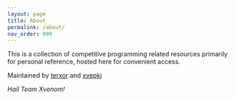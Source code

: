 ```yaml
---
layout: page
title: About
permalink: /about/
nav_order: 999 
---
```


This is a collection of competitive programming related resources primarily
for personal reference, hosted here for convenient access.

Maintained by [terxor](https://github.com/terxor) and [xvepkj](https://github.com/xvepkj/)

*Hail Team Xvenom!*
